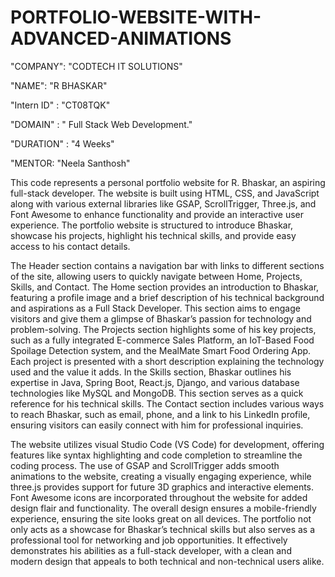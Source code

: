 # PORTFOLIO-WEBSITE-WITH-ADVANCED-ANIMATIONS
"COMPANY": "CODTECH IT SOLUTIONS"

"NAME": "R BHASKAR"

"Intern ID" : "CT08TQK"

"DOMAIN" : " Full Stack Web Development."

"DURATION" : "4 Weeks"

"MENTOR: "Neela Santhosh"


This code represents a personal portfolio website for R. Bhaskar, an aspiring full-stack developer. The website is built using HTML, CSS, and JavaScript along with various external libraries like GSAP, ScrollTrigger, Three.js, and Font Awesome to enhance functionality and provide an interactive user experience. The portfolio website is structured to introduce Bhaskar, showcase his projects, highlight his technical skills, and provide easy access to his contact details. 

The Header section contains a navigation bar with links to different sections of the site, allowing users to quickly navigate between Home, Projects, Skills, and Contact. The Home section provides an introduction to Bhaskar, featuring a profile image and a brief description of his technical background and aspirations as a Full Stack Developer. This section aims to engage visitors and give them a glimpse of Bhaskar’s passion for technology and problem-solving. The Projects section highlights some of his key projects, such as a fully integrated E-commerce Sales Platform, an IoT-Based Food Spoilage Detection system, and the MealMate Smart Food Ordering App. Each project is presented with a short description explaining the technology used and the value it adds. In the Skills section, Bhaskar outlines his expertise in Java, Spring Boot, React.js, Django, and various database technologies like MySQL and MongoDB. This section serves as a quick reference for his technical skills. The Contact section includes various ways to reach Bhaskar, such as email, phone, and a link to his LinkedIn profile, ensuring visitors can easily connect with him for professional inquiries.

The website utilizes visual Studio Code (VS Code) for development, offering features like syntax highlighting and code completion to streamline the coding process. The use of GSAP and ScrollTrigger adds smooth animations to the website, creating a visually engaging experience, while three.js provides support for future 3D graphics and interactive elements. Font Awesome icons are incorporated throughout the website for added design flair and functionality. The overall design ensures a mobile-friendly experience, ensuring the site looks great on all devices. The portfolio not only acts as a showcase for Bhaskar’s technical skills but also serves as a professional tool for networking and job opportunities. It effectively demonstrates his abilities as a full-stack developer, with a clean and modern design that appeals to both technical and non-technical users alike.
